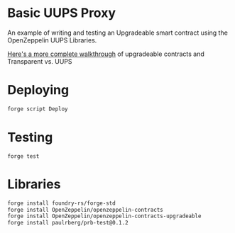 # Basic UUPS Proxy

An example of writing and testing an Upgradeable smart contract using the OpenZeppelin UUPS Libraries.

[Here's a more complete walkthrough](https://piedao.notion.site/Upgradeable-Contracts-with-OZ-e1657f19c569475098a4ebf2a08a5d2b) of upgradeable contracts and Transparent vs. UUPS

# Deploying
```sh
forge script Deploy
```

# Testing
```
forge test
```

# Libraries
```sh
forge install foundry-rs/forge-std
forge install OpenZeppelin/openzeppelin-contracts
forge install OpenZeppelin/openzeppelin-contracts-upgradeable
forge install paulrberg/prb-test@0.1.2  

```